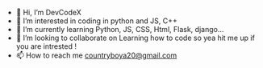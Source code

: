 - 👋 Hi, I’m DevCodeX
- 👀 I’m interested in coding in python and JS, C++
- 🌱 I’m currently learning Python, JS, CSS, Html, Flask, django...
- 💞️ I’m looking to collaborate on Learning how to code so yea hit me up if you are intrested !
- 📫 How to reach me countryboya20@gmail.com

<!---
Hackin420/Hackin420 is a ✨ special ✨ repository because its `README.md` (this file) appears on your GitHub profile.
You can click the Preview link to take a look at your changes.
--->
